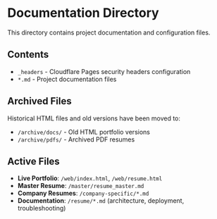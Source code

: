# Documentation Directory

This directory contains project documentation and configuration files.

## Contents

- `_headers` - Cloudflare Pages security headers configuration
- `*.md` - Project documentation files

## Archived Files

Historical HTML files and old versions have been moved to:
- `/archive/docs/` - Old HTML portfolio versions
- `/archive/pdfs/` - Archived PDF resumes

## Active Files

- **Live Portfolio**: `/web/index.html`, `/web/resume.html`
- **Master Resume**: `/master/resume_master.md`
- **Company Resumes**: `/company-specific/*.md`
- **Documentation**: `/resume/*.md` (architecture, deployment, troubleshooting)
